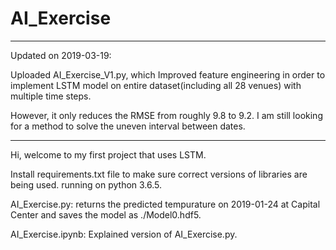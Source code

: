 # AI_Exercise
-------------------
Updated on 2019-03-19:

  Uploaded AI_Exercise_V1.py, which Improved feature engineering in order to implement LSTM model on entire dataset(including all 28 venues) with multiple time steps.
  
  However, it only reduces the RMSE from roughly 9.8 to 9.2. I am still looking for a method to solve the uneven interval between dates.   
  
------------------------
Hi, welcome to my first project that uses LSTM.

Install requirements.txt file to make sure correct versions of libraries are being used. running on python 3.6.5.

AI_Exercise.py: returns the predicted tempurature on 2019-01-24 at Capital Center and saves the model as ./Model0.hdf5.

AI_Exercise.ipynb: Explained version of AI_Exercise.py.

